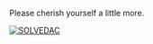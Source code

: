 Please cherish yourself a little more.
<br/>

[![SOLVEDAC](https://solvedac-cards-starcea.paring.moe/profile/aflat)](https://solved.ac/profile/aflat)
